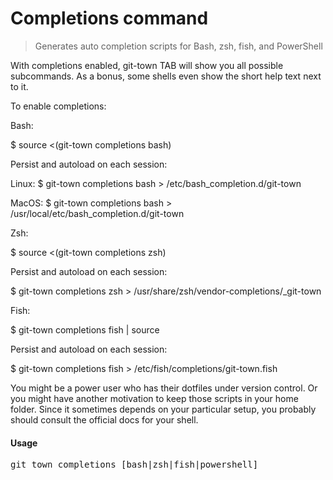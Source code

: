 <h1 textrun="command-heading">Completions command</h1>

<blockquote textrun="command-summary">
Generates auto completion scripts for Bash, zsh, fish, and PowerShell
</blockquote>

<a textrun="command-description">
With completions enabled, git-town TAB will show you all possible subcommands.
As a bonus, some shells even show the short help text next to it.

To enable completions:

Bash:

\$ source <(git-town completions bash)

Persist and autoload on each session:

Linux: \$ git-town completions bash > /etc/bash_completion.d/git-town

MacOS: \$ git-town completions bash > /usr/local/etc/bash_completion.d/git-town

Zsh:

\$ source <(git-town completions zsh)

Persist and autoload on each session:

\$ git-town completions zsh > /usr/share/zsh/vendor-completions/\_git-town

Fish:

\$ git-town completions fish | source

Persist and autoload on each session:

\$ git-town completions fish > /etc/fish/completions/git-town.fish

You might be a power user who has their dotfiles under version control. Or you
might have another motivation to keep those scripts in your home folder. Since
it sometimes depends on your particular setup, you probably should consult the
official docs for your shell.</a>

#### Usage

<pre textrun="command-usage">
git town completions [bash|zsh|fish|powershell]
</pre>
